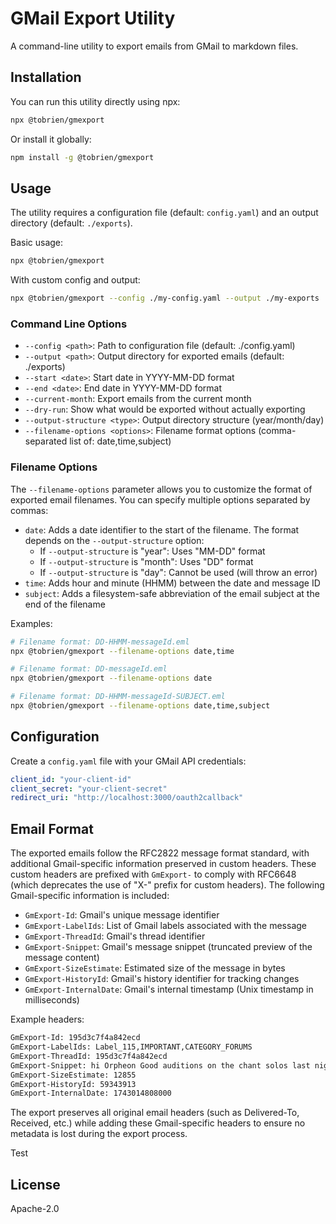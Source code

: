# GMail Export Utility

A command-line utility to export emails from GMail to markdown files.

## Installation

You can run this utility directly using npx:

```bash
npx @tobrien/gmexport
```

Or install it globally:

```bash
npm install -g @tobrien/gmexport
```

## Usage

The utility requires a configuration file (default: `config.yaml`) and an output directory (default: `./exports`).

Basic usage:
```bash
npx @tobrien/gmexport
```

With custom config and output:
```bash
npx @tobrien/gmexport --config ./my-config.yaml --output ./my-exports
```

### Command Line Options

- `--config <path>`: Path to configuration file (default: ./config.yaml)
- `--output <path>`: Output directory for exported emails (default: ./exports)
- `--start <date>`: Start date in YYYY-MM-DD format
- `--end <date>`: End date in YYYY-MM-DD format
- `--current-month`: Export emails from the current month
- `--dry-run`: Show what would be exported without actually exporting
- `--output-structure <type>`: Output directory structure (year/month/day)
- `--filename-options <options>`: Filename format options (comma-separated list of: date,time,subject)

### Filename Options

The `--filename-options` parameter allows you to customize the format of exported email filenames. You can specify multiple options separated by commas:

- `date`: Adds a date identifier to the start of the filename. The format depends on the `--output-structure` option:
  - If `--output-structure` is "year": Uses "MM-DD" format
  - If `--output-structure` is "month": Uses "DD" format
  - If `--output-structure` is "day": Cannot be used (will throw an error)
- `time`: Adds hour and minute (HHMM) between the date and message ID
- `subject`: Adds a filesystem-safe abbreviation of the email subject at the end of the filename

Examples:
```bash
# Filename format: DD-HHMM-messageId.eml
npx @tobrien/gmexport --filename-options date,time

# Filename format: DD-messageId.eml
npx @tobrien/gmexport --filename-options date

# Filename format: DD-HHMM-messageId-SUBJECT.eml
npx @tobrien/gmexport --filename-options date,time,subject
```

## Configuration

Create a `config.yaml` file with your GMail API credentials:

```yaml
client_id: "your-client-id"
client_secret: "your-client-secret"
redirect_uri: "http://localhost:3000/oauth2callback"
```

## Email Format

The exported emails follow the RFC2822 message format standard, with additional Gmail-specific information preserved in custom headers. These custom headers are prefixed with `GmExport-` to comply with RFC6648 (which deprecates the use of "X-" prefix for custom headers). The following Gmail-specific information is included:

- `GmExport-Id`: Gmail's unique message identifier
- `GmExport-LabelIds`: List of Gmail labels associated with the message
- `GmExport-ThreadId`: Gmail's thread identifier
- `GmExport-Snippet`: Gmail's message snippet (truncated preview of the message content)
- `GmExport-SizeEstimate`: Estimated size of the message in bytes
- `GmExport-HistoryId`: Gmail's history identifier for tracking changes
- `GmExport-InternalDate`: Gmail's internal timestamp (Unix timestamp in milliseconds)

Example headers:
```txt
GmExport-Id: 195d3c7f4a842ecd
GmExport-LabelIds: Label_115,IMPORTANT,CATEGORY_FORUMS
GmExport-ThreadId: 195d3c7f4a842ecd
GmExport-Snippet: hi Orpheon Good auditions on the chant solos last night! Som...
GmExport-SizeEstimate: 12855
GmExport-HistoryId: 59343913
GmExport-InternalDate: 1743014808000
```

The export preserves all original email headers (such as Delivered-To, Received, etc.) while adding these Gmail-specific headers to ensure no metadata is lost during the export process.

Test

## License

Apache-2.0
